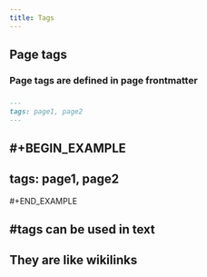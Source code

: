 ```yaml
---
title: Tags
---
```


## Page tags
### Page tags are defined in page frontmatter
###
```markdown
---
tags: page1, page2
---
```
###
#+BEGIN_EXAMPLE
---
tags: page1, page2
---
#+END_EXAMPLE
## #tags can be used in text
## They are like wikilinks
